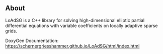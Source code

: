 ## About 

LoAdSG is a C++ library for solving high-dimensional elliptic partial differential equations with variable coefficients on locally adaptive sparse grids.


DoxyGen Documentation: https://schernergriesshammer.github.io/LoAdSG/html/index.html
